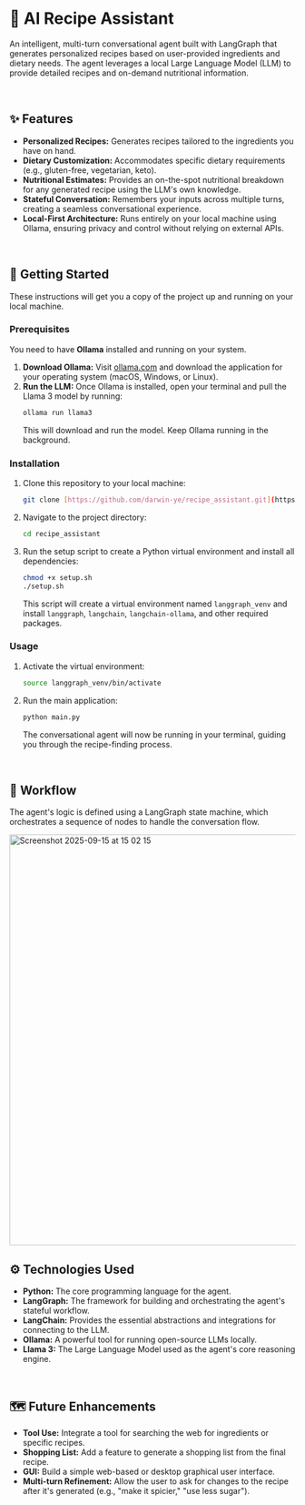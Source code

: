 # 🍜 AI Recipe Assistant

An intelligent, multi-turn conversational agent built with LangGraph that generates personalized recipes based on user-provided ingredients and dietary needs. The agent leverages a local Large Language Model (LLM) to provide detailed recipes and on-demand nutritional information.

<br>

## ✨ Features

- **Personalized Recipes:** Generates recipes tailored to the ingredients you have on hand.
- **Dietary Customization:** Accommodates specific dietary requirements (e.g., gluten-free, vegetarian, keto).
- **Nutritional Estimates:** Provides an on-the-spot nutritional breakdown for any generated recipe using the LLM's own knowledge.
- **Stateful Conversation:** Remembers your inputs across multiple turns, creating a seamless conversational experience.
- **Local-First Architecture:** Runs entirely on your local machine using Ollama, ensuring privacy and control without relying on external APIs.

<br>

## 🚀 Getting Started

These instructions will get you a copy of the project up and running on your local machine.

### Prerequisites

You need to have **Ollama** installed and running on your system.

1.  **Download Ollama:** Visit [ollama.com](https://ollama.com/) and download the application for your operating system (macOS, Windows, or Linux).
2.  **Run the LLM:** Once Ollama is installed, open your terminal and pull the Llama 3 model by running:
    ```bash
    ollama run llama3
    ```
    This will download and run the model. Keep Ollama running in the background.

### Installation

1.  Clone this repository to your local machine:
    ```bash
    git clone [https://github.com/darwin-ye/recipe_assistant.git](https://github.com/darwin-ye/recipe_assistant.git)
    ```
2.  Navigate to the project directory:
    ```bash
    cd recipe_assistant
    ```
3.  Run the setup script to create a Python virtual environment and install all dependencies:
    ```bash
    chmod +x setup.sh
    ./setup.sh
    ```
    This script will create a virtual environment named `langgraph_venv` and install `langgraph`, `langchain`, `langchain-ollama`, and other required packages.

### Usage

1.  Activate the virtual environment:
    ```bash
    source langgraph_venv/bin/activate
    ```
2.  Run the main application:
    ```bash
    python main.py
    ```
    The conversational agent will now be running in your terminal, guiding you through the recipe-finding process.

<br>

## 🧠 Workflow

The agent's logic is defined using a LangGraph state machine, which orchestrates a sequence of nodes to handle the conversation flow.

<img width="746" height="722" alt="Screenshot 2025-09-15 at 15 02 15" src="https://github.com/user-attachments/assets/2a8c6106-74da-4fc6-bec5-517c00fc69fe" />


<br>

## ⚙️ Technologies Used

- **Python:** The core programming language for the agent.
- **LangGraph:** The framework for building and orchestrating the agent's stateful workflow.
- **LangChain:** Provides the essential abstractions and integrations for connecting to the LLM.
- **Ollama:** A powerful tool for running open-source LLMs locally.
- **Llama 3:** The Large Language Model used as the agent's core reasoning engine.

<br>

## 🗺️ Future Enhancements

- **Tool Use:** Integrate a tool for searching the web for ingredients or specific recipes.
- **Shopping List:** Add a feature to generate a shopping list from the final recipe.
- **GUI:** Build a simple web-based or desktop graphical user interface.
- **Multi-turn Refinement:** Allow the user to ask for changes to the recipe after it's generated (e.g., "make it spicier," "use less sugar").


